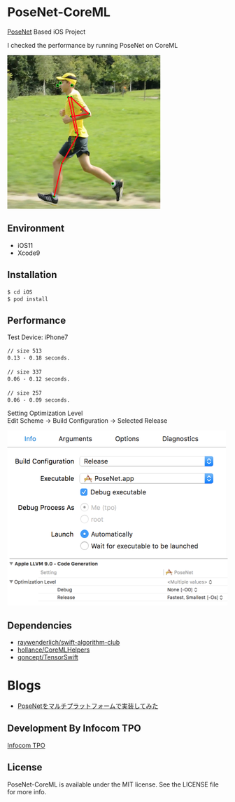 # PoseNet-CoreML

[PoseNet](https://github.com/tensorflow/tfjs-models/tree/master/posenet) Based iOS Project

I checked the performance by running PoseNet on CoreML

![result](converter/images/result.png)


## Environment
* iOS11
* Xcode9


## Installation

```
$ cd iOS
$ pod install
```

## Performance

Test Device: iPhone7

```
// size 513 
0.13 - 0.18 seconds.

// size 337
0.06 - 0.12 seconds.

// size 257
0.06 - 0.09 seconds.
```

Setting Optimization Level  
Edit Scheme -> Build Configuration -> Selected Release  

<img src="converter/images/build_configuration.png" width="500" />
<img src="converter/images/opt_release.png" width="700" />

## Dependencies

* [raywenderlich/swift-algorithm-club](https://github.com/raywenderlich/swift-algorithm-club)
* [hollance/CoreMLHelpers](https://github.com/hollance/CoreMLHelpers)
* [qoncept/TensorSwift](https://github.com/qoncept/TensorSwift)

# Blogs

* [PoseNetをマルチプラットフォームで実装してみた](https://qiita.com/otmb/items/561a62d3413295cc744e)

## Development By Infocom TPO

[Infocom TPO](https://lab.infocom.co.jp/)

## License

PoseNet-CoreML is available under the MIT license. See the LICENSE file for more info.
